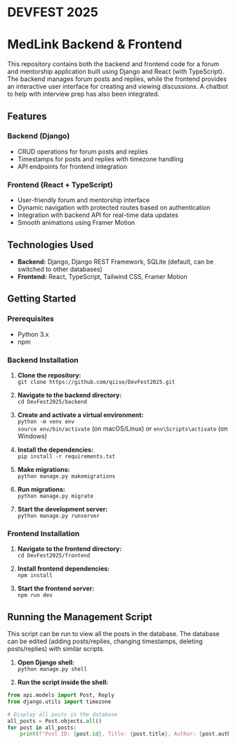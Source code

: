 # DEVFEST 2025

# MedLink Backend & Frontend

This repository contains both the backend and frontend code for a forum and mentorship application built using Django and React (with TypeScript). The backend manages forum posts and replies, while the frontend provides an interactive user interface for creating and viewing discussions. A chatbot to help with interview prep has also been integrated.

## Features

### Backend (Django)
- CRUD operations for forum posts and replies
- Timestamps for posts and replies with timezone handling
- API endpoints for frontend integration

### Frontend (React + TypeScript)
- User-friendly forum and mentorship interface
- Dynamic navigation with protected routes based on authentication
- Integration with backend API for real-time data updates
- Smooth animations using Framer Motion

## Technologies Used

- **Backend:** Django, Django REST Framework, SQLite (default, can be switched to other databases)
- **Frontend:** React, TypeScript, Tailwind CSS, Framer Motion

## Getting Started

### Prerequisites
- Python 3.x
- npm

### Backend Installation

1. **Clone the repository:**  
   `git clone https://github.com/qiise/DevFest2025.git`

2. **Navigate to the backend directory:**  
   `cd DevFest2025/backend`

3. **Create and activate a virtual environment:**  
   `python -m venv env`  
   `source env/bin/activate` (on macOS/Linux) or `env\Scripts\activate` (on Windows)

4. **Install the dependencies:**  
   `pip install -r requirements.txt`

5. **Make migrations:**  
   `python manage.py makemigrations`

6. **Run migrations:**  
   `python manage.py migrate`

7. **Start the development server:**  
   `python manage.py runserver`

### Frontend Installation

1. **Navigate to the frontend directory:**  
   `cd DevFest2025/frontend`

2. **Install frontend dependencies:**  
   `npm install`

3. **Start the frontend server:**  
   `npm run dev`

## Running the Management Script

This script can be run to view all the posts in the database. The database can be edited (adding posts/replies, changing timestamps, deleting posts/replies) with similar scripts.

1. **Open Django shell:**  
   `python manage.py shell`

2. **Run the script inside the shell:**

```python
from api.models import Post, Reply
from django.utils import timezone

# Display all posts in the database
all_posts = Post.objects.all()
for post in all_posts:
    print(f"Post ID: {post.id}, Title: {post.title}, Author: {post.author}, Timestamp: {post.timestamp}, Replies: {post.replies}")

